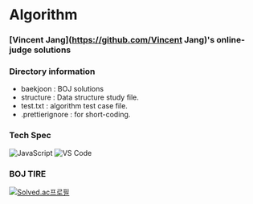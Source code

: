 # Algorithm
### [Vincent Jang](https://github.com/Vincent Jang)'s online-judge solutions

### Directory information
- baekjoon : BOJ solutions
- structure : Data structure study file.
- test.txt : algorithm test case file.
- .prettierignore : for short-coding.

### Tech Spec
![JavaScript](https://img.shields.io/badge/JavaScript-f7df12.svg?&style=for-the-badge&logo=JavaScript&logoColor=black)
![VS Code](https://img.shields.io/badge/Visual%20Studio%20Code-007ACC.svg?&style=for-the-badge&logo=VisualStudioCode&logoColor=white)

### BOJ TIRE
[![Solved.ac프로필](http://mazassumnida.wtf/api/v2/generate_badge?boj=jangluna)](https://solved.ac/jangluna)
